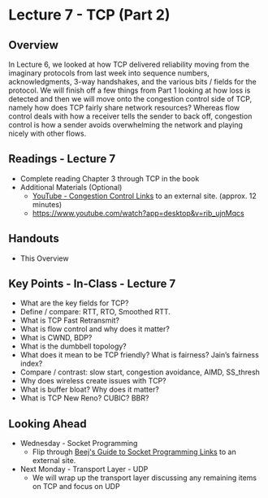 # Lecture 7 - TCP (Part 2)

## Overview

In Lecture 6, we looked at how TCP delivered reliability moving from the imaginary protocols from last week into sequence numbers, acknowledgments, 3-way handshakes, and the various bits / fields for the protocol.  We will finish off a few things from Part 1 looking at how loss is detected and then we will move onto the congestion control side of TCP, namely how does TCP fairly share network resources?  Whereas flow control deals with how a receiver tells the sender to back off, congestion control is how a sender avoids overwhelming the network and playing nicely with other flows.

## Readings - Lecture 7

* Complete reading Chapter 3 through TCP in the book
* Additional Materials (Optional)
   * [YouTube - Congestion Control Links](https://www.youtube.com/watch?app=desktop&v=rib_ujnMqcs) to an external site. (approx. 12 minutes)
   * https://www.youtube.com/watch?app=desktop&v=rib_ujnMqcs

## Handouts

* This Overview

## Key Points - In-Class - Lecture 7

* What are the key fields for TCP?
* Define / compare: RTT, RTO, Smoothed RTT.
* What is TCP Fast Retransmit?
* What is flow control and why does it matter?
* What is CWND, BDP?
* What is the dumbbell topology?
* What does it mean to be TCP friendly? What is fairness? Jain’s fairness index?
* Compare / contrast: slow start, congestion avoidance, AIMD, SS_thresh
* Why does wireless create issues with TCP?
* What is buffer bloat? Why does it matter?
* What is TCP New Reno? CUBIC? BBR?

## Looking Ahead

* Wednesday - Socket Programming
   * Flip through [Beej's Guide to Socket Programming Links](https://beej.us/guide/bgnet/) to an external site.
* Next Monday - Transport Layer - UDP
   * We will wrap up the transport layer discussing any remaining items on TCP and focus on UDP
